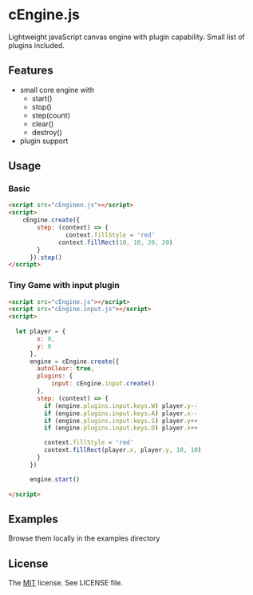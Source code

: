 # cEngine.js

Lightweight javaScript canvas engine with plugin capability. Small list of plugins included.

## Features

- small core engine with
	- start()
	- stop()
	- step(count)
	- clear()
	- destroy()
- plugin support

## Usage

### Basic

```html
<script src="cEnginen.js"></script>
<script>
	cEngine.create({
	    step: (context) => {
				context.fillStyle = 'red'
			  context.fillRect(10, 10, 20, 20)
	    }
	  }).step() 
</script>
```

### Tiny Game with input plugin

```html
<script src="cEngine.js"></script>
<script src="cEngine.input.js"></script>
<script>
    
  let player = {
        x: 0,
        y: 0
      },
      engine = cEngine.create({
        autoClear: true,
        plugins: {
            input: cEngine.input.create()
        },
        step: (context) => {
          if (engine.plugins.input.keys.W) player.y--
          if (engine.plugins.input.keys.A) player.x--
          if (engine.plugins.input.keys.S) player.y++
          if (engine.plugins.input.keys.D) player.x++

          context.fillStyle = 'red'
          context.fillRect(player.x, player.y, 10, 10)
        }
      })

      engine.start()
      
</script>
```

## Examples

Browse them locally in the examples directory

## License

The [MIT](http://opensource.org/licenses/MIT) license. See LICENSE file.
